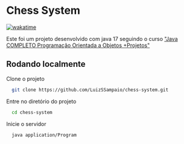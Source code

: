 
# Chess System

[![wakatime](https://wakatime.com/badge/github/LuizSSampaio/chess-system.svg)](https://wakatime.com/badge/github/LuizSSampaio/chess-system)


Este foi um projeto desenvolvido com java 17 seguindo o curso ["Java COMPLETO Programação Orientada a Objetos +Projetos"](https://www.udemy.com/course/java-curso-completo/)

## Rodando localmente

Clone o projeto

```bash
  git clone https://github.com/LuizSSampaio/chess-system.git
```

Entre no diretório do projeto

```bash
  cd chess-system
```

Inicie o servidor

```bash
  java application/Program
```

